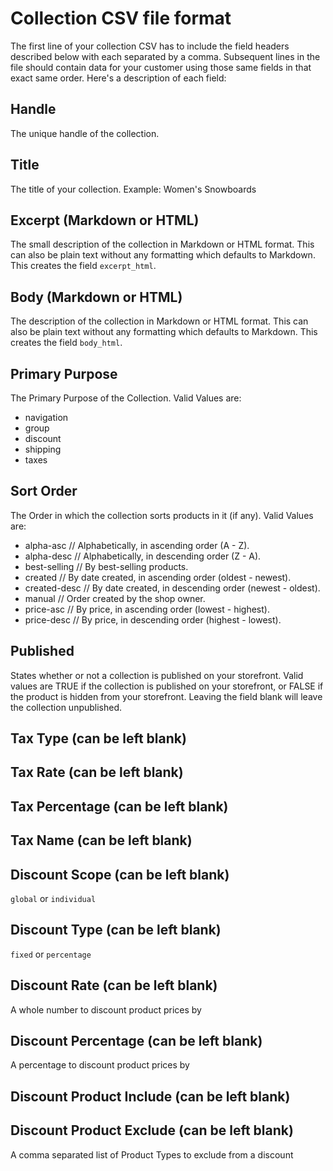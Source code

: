 # Collection CSV file format
The first line of your collection CSV has to include the field headers described below with each separated by a comma. Subsequent lines in the file should contain data for your customer using those same fields in that exact same order. Here's a description of each field:

## Handle
The unique handle of the collection.

## Title
The title of your collection. Example: Women's Snowboards

## Excerpt (Markdown or HTML)
The small description of the collection in Markdown or HTML format. This can also be plain text without any formatting which defaults to Markdown. This creates the field `excerpt_html`.

## Body (Markdown or HTML)
The description of the collection in Markdown or HTML format. This can also be plain text without any formatting which defaults to Markdown. This creates the field `body_html`.

## Primary Purpose
The Primary Purpose of the Collection. Valid Values are:
* navigation
* group
* discount
* shipping
* taxes

## Sort Order
The Order in which the collection sorts products in it (if any). Valid Values are:
* alpha-asc // Alphabetically, in ascending order (A - Z).
* alpha-desc // Alphabetically, in descending order (Z - A).
* best-selling // By best-selling products.
* created // By date created, in ascending order (oldest - newest).
* created-desc // By date created, in descending order (newest - oldest).
* manual // Order created by the shop owner.
* price-asc // By price, in ascending order (lowest - highest).
* price-desc // By price, in descending order (highest - lowest).

## Published
States whether or not a collection is published on your storefront. Valid values are TRUE if the collection is published on your storefront, or FALSE if the product is hidden from your storefront. Leaving the field blank will leave the collection unpublished.


## Tax Type (can be left blank)

## Tax Rate (can be left blank)

## Tax Percentage (can be left blank)

## Tax Name (can be left blank)

## Discount Scope (can be left blank)
`global` or `individual`

## Discount Type (can be left blank)
`fixed` or `percentage`

## Discount Rate (can be left blank)
A whole number to discount product prices by

## Discount Percentage (can be left blank)
A percentage to discount product prices by

## Discount Product Include (can be left blank)

## Discount Product Exclude (can be left blank)
A comma separated list of Product Types to exclude from a discount
